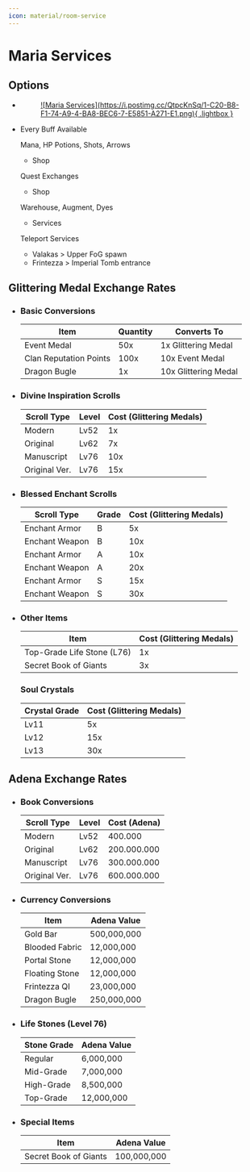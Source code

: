 ```yaml
---
icon: material/room-service
---
```


# Maria Services

## Options

<div class="grid cards" markdown>

- <figure markdown="span">
    <a href="https://postimg.cc/gX2xfsCw">
    ![Maria Services](https://i.postimg.cc/QtpcKnSq/1-C20-B8-F1-74-A9-4-BA8-BEC6-7-E5851-A271-E1.png){ .lightbox }
    </a>
    </figure>
- Every Buff Available
    
    Mana, HP Potions, Shots, Arrows
        
    - Shop
    
    Quest Exchanges
        
    - Shop

    Warehouse, Augment, Dyes

    - Services

    Teleport Services

    - Valakas > Upper FoG spawn
    - Frintezza > Imperial Tomb entrance


</div>

## Glittering Medal Exchange Rates

<div class="grid cards" markdown>

- ### Basic Conversions


    | Item | Quantity | Converts To |
    |------|----------|-------------|
    | Event Medal | 50x | 1x Glittering Medal |
    | Clan Reputation Points | 100x | 10x Event Medal |
    | Dragon Bugle | 1x | 10x Glittering Medal |

- ### Divine Inspiration Scrolls

    | Scroll Type | Level | Cost (Glittering Medals) |
    |------------|-------|--------------------------|
    | Modern | Lv52 | 1x |
    | Original | Lv62 | 7x |
    | Manuscript | Lv76 | 10x |
    | Original Ver. | Lv76 | 15x |



- ### Blessed Enchant Scrolls

    | Scroll Type | Grade | Cost (Glittering Medals) |
    |------------|-------|--------------------------|
    | Enchant Armor | B | 5x |
    | Enchant Weapon | B | 10x |
    | Enchant Armor | A | 10x |
    | Enchant Weapon | A | 20x |
    | Enchant Armor | S | 15x |
    | Enchant Weapon | S | 30x |

- ### Other Items

    | Item | Cost (Glittering Medals) |
    |------|--------------------------|
    | Top-Grade Life Stone (L76) | 1x |
    | Secret Book of Giants | 3x |

    ### Soul Crystals

    | Crystal Grade | Cost (Glittering Medals) |
    |--------------|--------------------------|
    | Lv11 | 5x |
    | Lv12 | 15x |
    | Lv13 | 30x |

</div>

## Adena Exchange Rates

<div class="grid cards" markdown>

- ### Book Conversions
    | Scroll Type | Level | Cost (Adena) |
    |------------|-------|--------------------------|
    | Modern | Lv52 | 400.000 |
    | Original | Lv62 | 200.000.000 |
    | Manuscript | Lv76 | 300.000.000 |
    | Original Ver. | Lv76 | 600.000.000 |


- ### Currency Conversions
    | Item | Adena Value |
    |------|-------------|
    | Gold Bar | 500,000,000 |
    | Blooded Fabric | 12,000,000 |
    | Portal Stone | 12,000,000 |
    | Floating Stone | 12,000,000 |
    | Frintezza QI | 23,000,000 |
    | Dragon Bugle | 250,000,000 |

- ### Life Stones (Level 76)
    | Stone Grade | Adena Value |
    |-------------|-------------|
    | Regular | 6,000,000 |
    | Mid-Grade | 7,000,000 |
    | High-Grade | 8,500,000 |
    | Top-Grade | 12,000,000 |

- ### Special Items
    | Item | Adena Value |
    |------|-------------|
    | Secret Book of Giants | 100,000,000 |


</div>